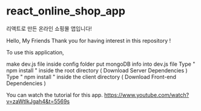 # react_online_shop_app

리액트로 만든 온라인 쇼핑몰 앱입니다!

Hello, My Friends
Thank you for having interest in this repository !

To use this application,

make dev.js file inside config folder
put mongoDB info into dev.js file
Type " npm install " inside the root directory ( Download Server Dependencies )
Type " npm install " inside the client directory ( Download Front-end Dependencies )


You can watch the tutorial for this app.
https://www.youtube.com/watch?v=zaWtIkJgah4&t=5569s